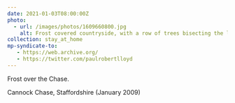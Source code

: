 ```yaml
---
date: 2021-01-03T08:00:00Z
photo:
  - url: /images/photos/1609660800.jpg
    alt: Frost covered countryside, with a row of trees bisecting the land.
collection: stay_at_home
mp-syndicate-to:
   - https://web.archive.org/
   - https://twitter.com/paulrobertlloyd
---
```

Frost over the Chase.

Cannock Chase, Staffordshire (January 2009)
